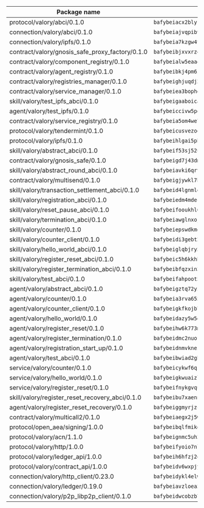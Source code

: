 | Package name                                                  | Package hash                                                  |
| ------------------------------------------------------------- | ------------------------------------------------------------- |
| protocol/valory/abci/0.1.0                                    | `bafybeiacx2blykdxecheozr33ywnaxfigw5oxi7wifpnelryk3buyk5hzm` |
| connection/valory/abci/0.1.0                                  | `bafybeiajvqpibv74p6eh2epkchzrdbtiy4fcxwxiyge3cfptgm4t22q4xe` |
| connection/valory/ipfs/0.1.0                                  | `bafybeia7kzgw4tmkl6k2vjbnss4egvhcf4fmt7cnmpjjjbjogz2bu2j3fu` |
| contract/valory/gnosis_safe_proxy_factory/0.1.0               | `bafybeibjxvxrz4w5dqifhfeo4grsgib4wpdbb7c5ck7cmox5tortshrtci` |
| contract/valory/component_registry/0.1.0                      | `bafybeialw5eaa4v54s7i3sjsuy6d5k624quhxhziqntwq5hnz4g646sb7m` |
| contract/valory/agent_registry/0.1.0                          | `bafybeibkj4pm6ziqh2fl3xfsjiou4ibnxlipmvmqhgvc7xwpnaddbtxzli` |
| contract/valory/registries_manager/0.1.0                      | `bafybeighjuqdj2oq6tqckf7j3mqtighe7lpaahh7qt3sqxtbtjlur4tmj4` |
| contract/valory/service_manager/0.1.0                         | `bafybeiea3bophgb6ikqvpd7lzyluthlhoazbbrknvfncu4j7wbubfsrjeu` |
| skill/valory/test_ipfs_abci/0.1.0                             | `bafybeigaaboicaqe32yyi6n4ykffbcxyuc3ahinloizir4lbpu6kfdlkem` |
| agent/valory/test_ipfs/0.1.0                                  | `bafybeiccivw5por5xjxdbksyanwymz5v3zvicotfby4hjhjyufchypxvfa` |
| contract/valory/service_registry/0.1.0                        | `bafybeia5om4we7rsl7fm6z6s6yp37gkwvzbhjc325rdv3h2ryn3bp5t3ka` |
| protocol/valory/tendermint/0.1.0                              | `bafybeicusvezoqlmyt6iqomcbwaz3xkhk2qf3d56q5zprmj3xdxfy64k54` |
| protocol/valory/ipfs/0.1.0                                    | `bafybeihlgai5pbmkb6mjhvgy4gkql5uvpwvxbpdowczgz4ovxat6vajrq4` |
| skill/valory/abstract_abci/0.1.0                              | `bafybeif53sj52ule5ch2hhjc6ixd72z6ka25v5lby2gkmn5cntoaa3uzfa` |
| contract/valory/gnosis_safe/0.1.0                             | `bafybeigd7j43dmssr72t3m3qbniitxuruedzwpimw7vqolpigxhryad6ne` |
| skill/valory/abstract_round_abci/0.1.0                        | `bafybeiavki6qrviycevi3rdm6yq3aeot4ltr75uedniyndmamufnxc2xne` |
| contract/valory/multisend/0.1.0                               | `bafybeigjywkl7hydjsrkogob3xebj2ifhqwmfhhxoeyrndzhhxi5u6amey` |
| skill/valory/transaction_settlement_abci/0.1.0                | `bafybeid4lgnmle55hesewgyl2lvhd4uaxealefqb7zj4ua3bj434tsxzvm` |
| skill/valory/registration_abci/0.1.0                          | `bafybeiedm4mdecax6kchcaqjzu3dsazyxhfk545hy6z6fd4g6esr7hlmim` |
| skill/valory/reset_pause_abci/0.1.0                           | `bafybeifooukhl6mqcicpn6bo3ddbluk6uxaw4eie4tavhpz6vgnol5m5sy` |
| skill/valory/termination_abci/0.1.0                           | `bafybeiawglnxojtysuysjpw7675wmjh57hwsxxbpytpcrwgkrwifbwk4b4` |
| skill/valory/counter/0.1.0                                    | `bafybeiepswdkmqr4tolafhinkhyum4jqbuqdnqnqafpylygtk7el7xa2qu` |
| skill/valory/counter_client/0.1.0                             | `bafybeidi3gebt2tdas53djbnnw5yzkbzron4ruaubkoo3hv6fflmbzbecy` |
| skill/valory/hello_world_abci/0.1.0                           | `bafybeiglqbjry5pky3bvribcwo22tak2bvxtojgttrrrvootnrsrsmtp5q` |
| skill/valory/register_reset_abci/0.1.0                        | `bafybeic5h6kkhbh6nzy2rbidfhx4uuw5l3hje3scc7zn4a2dygrnejiqii` |
| skill/valory/register_termination_abci/0.1.0                  | `bafybeibfqzxin32xmw3yb6rbqiyl75qqmtqeonc2yjl5qboazmupc3jmfu` |
| skill/valory/test_abci/0.1.0                                  | `bafybeifahpoot5ctdyivshs4n2gqjnbnwajxfhs4tnhgw3y7lnhvazgwhi` |
| agent/valory/abstract_abci/0.1.0                              | `bafybeigztq72yikw6iu2jlj43so7al3lxevhvfa7endsw7qjd4bfmo4x7m` |
| agent/valory/counter/0.1.0                                    | `bafybeia3rva655c34blqjqbry5ljgczrm6wyh347xuwoomgjwukds3m23m` |
| agent/valory/counter_client/0.1.0                             | `bafybeigkfkojb7jxzymkbuddjtkfluwcbxisahvne64pvvyh3irlb6ycya` |
| agent/valory/hello_world/0.1.0                                | `bafybeidazy5w5d2npfnkefzgwth3sgeuapfr52bq54m5s65snmye3cloly` |
| agent/valory/register_reset/0.1.0                             | `bafybeihw6k773mdwb54753bm7l6cibshskjyy7panmbj5h4oggkecqit6a` |
| agent/valory/register_termination/0.1.0                       | `bafybeidmc2nuofttmu2qvajffz3qcuovk24ct2ouel67uapq5jhmn547ha` |
| agent/valory/registration_start_up/0.1.0                      | `bafybeidnmvknezdqgzo52yur3wfgzskkbsriiw44gzh2gaqwpvuucsblwq` |
| agent/valory/test_abci/0.1.0                                  | `bafybeibwiad2gbdw4qpghpqzlbjkb6b3fiooovgqwv4dpsz4x535ra62ki` |
| service/valory/counter/0.1.0                                  | `bafybeicykwf6qzc7gsp3qtbkhcuphhdhnua6afbpe62q5edf6od5x5eh6y` |
| service/valory/hello_world/0.1.0                              | `bafybeigkwuaizld25enqgqrazojvaw4acydqrfqdgxqmypkzzjcev4sft4` |
| service/valory/register_reset/0.1.0                           | `bafybeifnykgvqu7ztgzl6iobudzc4jvs3lbo7fsmzfpaixvhgvd6jw6q2u` |
| skill/valory/register_reset_recovery_abci/0.1.0               | `bafybeibu7xaennyx3fftcdu7u2efu6d4yl32s4l7ujb7aecs4z5mtfzqyi` |
| agent/valory/register_reset_recovery/0.1.0                    | `bafybeiggmyrjzca563g26htrkffwap3uynrmr7zlyzfskr6izzvkxjolwi` |
| contract/valory/multicall2/0.1.0                              | `bafybeiaegx2j5w6le2fhvzmx7stzujuezqfvicvnyqebtipivkek2cgh7m` |
| protocol/open_aea/signing/1.0.0                               | `bafybeibqlfmikg5hk4phzak6gqzhpkt6akckx7xppbp53mvwt6r73h7tk4` |
| protocol/valory/acn/1.1.0                                     | `bafybeignmc5uh3vgpuckljcj2tgg7hdqyytkm6m5b6v6mxtazdcvubibva` |
| protocol/valory/http/1.0.0                                    | `bafybeifyoio7nlh5zzyn5yz7krkou56l22to3cwg7gw5v5o3vxwklibhty` |
| protocol/valory/ledger_api/1.0.0                              | `bafybeih6hfzj2obw5oajnt6ng6355edgvi5ngoaub44vpuszqoplfvyaom` |
| protocol/valory/contract_api/1.0.0                            | `bafybeidv6wxpjyb2sdyibnmmum45et4zcla6tl63bnol6ztyoqvpl4spmy` |
| connection/valory/http_client/0.23.0                          | `bafybeidykl4elwbcjkqn32wt5h4h7tlpeqovrcq3c5bcplt6nhpznhgczi` |
| connection/valory/ledger/0.19.0                               | `bafybeiavzloea5rtoxfdqjuexkqzpgbq73n4sl6af2vwa4bv2wd22qigyi` |
| connection/valory/p2p_libp2p_client/0.1.0                     | `bafybeidwcobzb7ut3efegoedad7jfckvt2n6prcmd4g7xnkm6hp6aafrva` |

